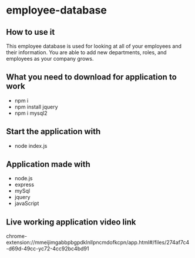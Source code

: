# employee-database

## How to use it
This employee database is used for looking at all of your employees and their information. You are able to add new departments, roles, and employees as your company grows. 

## What you need to download for application to work
* npm i
* npm install jquery
* npm i mysql2


## Start the application with
* node index.js

## Application made with
* node.js
* express
* mySql
* jquery
* javaScript

## Live working application video link

chrome-extension://mmeijimgabbpbgpdklnllpncmdofkcpn/app.html#/files/274af7c4-d69d-49cc-yc72-4cc92bc4bd91